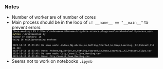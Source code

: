 ### Notes

- Number of worker are of number of cores
- Main process should be in the loop of `if __name__ == "__main__"` to prevent errors
  <img src="samplerun.jpg" width="500">
- Seems not to work on notebooks `.ipynb`
